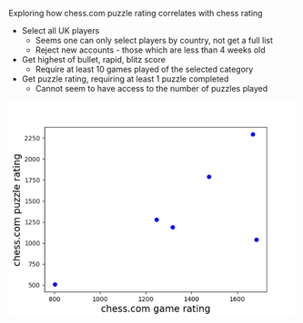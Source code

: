 Exploring how chess.com puzzle rating correlates with chess rating

* Select all UK players
	* Seems one can only select players by country, not get a full list
	* Reject new accounts -  those which are less than 4 weeks old
* Get highest of bullet, rapid, blitz score
	* Require at least 10 games played of the selected category
* Get puzzle rating, requiring at least 1 puzzle completed
	* Cannot seem to have access to the number of puzzles played

[![rating correlations](chess_game_ratings_vs_puzzles.png)](chess_game_ratings_vs_puzzles.png)
